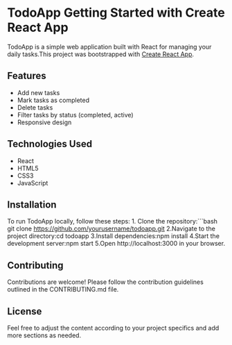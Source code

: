 # TodoApp Getting Started with Create React App

TodoApp is a simple web application built with React for managing your daily tasks.This project was bootstrapped with [Create React App](https://github.com/facebook/create-react-app).

## Features

- Add new tasks
- Mark tasks as completed
- Delete tasks
- Filter tasks by status (completed, active)
- Responsive design

## Technologies Used

- React
- HTML5
- CSS3
- JavaScript

## Installation

  To run TodoApp locally, follow these steps:
    1. Clone the repository:```bash
       git clone https://github.com/yourusername/todoapp.git
    2.Navigate to the project directory:cd todoapp
    3.Install dependencies:npm install
    4.Start the development server:npm start
    5.Open http://localhost:3000 in your browser.

## Contributing

Contributions are welcome! Please follow the contribution guidelines outlined in the CONTRIBUTING.md file.

## License

Feel free to adjust the content according to your project specifics and add more sections as needed.



